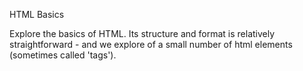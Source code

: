 HTML Basics

Explore the basics of HTML. Its structure and format is relatively straightforward - and we explore of a small number of html elements (sometimes called 'tags').
